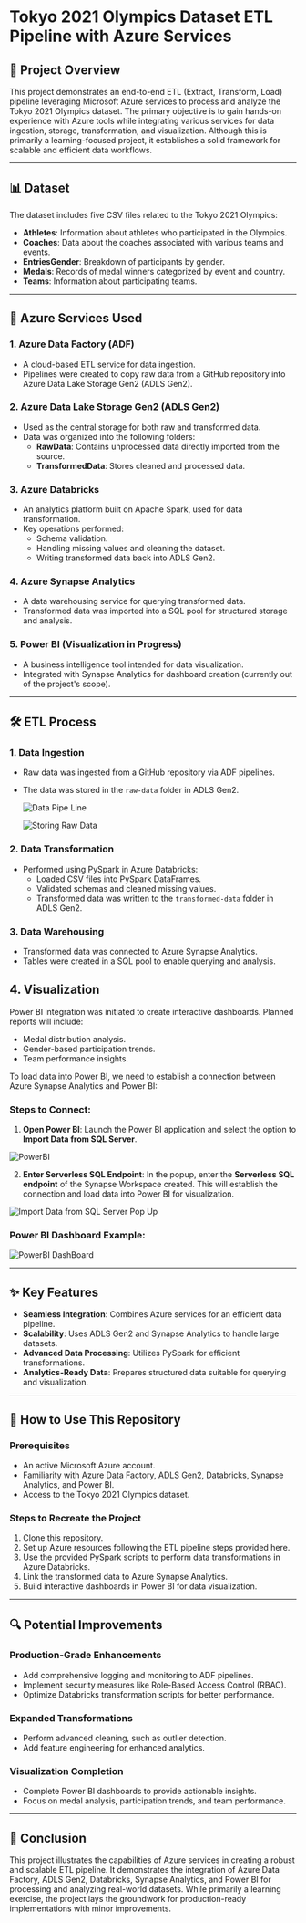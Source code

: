 # Tokyo 2021 Olympics Dataset ETL Pipeline with Azure Services

## 📖 Project Overview
This project demonstrates an end-to-end ETL (Extract, Transform, Load) pipeline leveraging Microsoft Azure services to process and analyze the Tokyo 2021 Olympics dataset. The primary objective is to gain hands-on experience with Azure tools while integrating various services for data ingestion, storage, transformation, and visualization. Although this is primarily a learning-focused project, it establishes a solid framework for scalable and efficient data workflows.

---

## 📊 Dataset
The dataset includes five CSV files related to the Tokyo 2021 Olympics:

- **Athletes**: Information about athletes who participated in the Olympics.
- **Coaches**: Data about the coaches associated with various teams and events.
- **EntriesGender**: Breakdown of participants by gender.
- **Medals**: Records of medal winners categorized by event and country.
- **Teams**: Information about participating teams.

---

## 🔧 Azure Services Used

### 1. Azure Data Factory (ADF)
- A cloud-based ETL service for data ingestion.
- Pipelines were created to copy raw data from a GitHub repository into Azure Data Lake Storage Gen2 (ADLS Gen2).

### 2. Azure Data Lake Storage Gen2 (ADLS Gen2)
- Used as the central storage for both raw and transformed data.
- Data was organized into the following folders:
  - **RawData**: Contains unprocessed data directly imported from the source.
  - **TransformedData**: Stores cleaned and processed data.

### 3. Azure Databricks
- An analytics platform built on Apache Spark, used for data transformation.
- Key operations performed:
  - Schema validation.
  - Handling missing values and cleaning the dataset.
  - Writing transformed data back into ADLS Gen2.

### 4. Azure Synapse Analytics
- A data warehousing service for querying transformed data.
- Transformed data was imported into a SQL pool for structured storage and analysis.

### 5. Power BI (Visualization in Progress)
- A business intelligence tool intended for data visualization.
- Integrated with Synapse Analytics for dashboard creation (currently out of the project's scope).

---

## 🛠️ ETL Process

### 1. Data Ingestion
- Raw data was ingested from a GitHub repository via ADF pipelines.
- The data was stored in the `raw-data` folder in ADLS Gen2.

  ![Data Pipe Line ](images/Azure_Data_Factory_Data_Ingestion.jpg)

  ![Storing Raw Data](images/images/ADLS_RawData.png)

### 2. Data Transformation
- Performed using PySpark in Azure Databricks:
  - Loaded CSV files into PySpark DataFrames.
  - Validated schemas and cleaned missing values.
  - Transformed data was written to the `transformed-data` folder in ADLS Gen2.

### 3. Data Warehousing
- Transformed data was connected to Azure Synapse Analytics.
- Tables were created in a SQL pool to enable querying and analysis.

## 4. Visualization

Power BI integration was initiated to create interactive dashboards. Planned reports will include:

- Medal distribution analysis.
- Gender-based participation trends.
- Team performance insights.

To load data into Power BI, we need to establish a connection between Azure Synapse Analytics and Power BI:

### Steps to Connect:
1. **Open Power BI**: Launch the Power BI application and select the option to **Import Data from SQL Server**.

![PowerBI ](images/PowerBI_Azure_Synapse_Connection_Step1.JPG)

2. **Enter Serverless SQL Endpoint**: In the popup, enter the **Serverless SQL endpoint** of the Synapse Workspace created. This will establish the connection and load data into Power BI for visualization.
 
![Import Data from SQL Server Pop Up](images/PowerBI_Azure_Synapse_Connection_Step2.JPG)

### Power BI Dashboard Example:

![PowerBI DashBoard](images/PowerBI_Dashboard.JPG)

---

## ✨ Key Features
- **Seamless Integration**: Combines Azure services for an efficient data pipeline.
- **Scalability**: Uses ADLS Gen2 and Synapse Analytics to handle large datasets.
- **Advanced Data Processing**: Utilizes PySpark for efficient transformations.
- **Analytics-Ready Data**: Prepares structured data suitable for querying and visualization.

---

## 🚀 How to Use This Repository

### Prerequisites
- An active Microsoft Azure account.
- Familiarity with Azure Data Factory, ADLS Gen2, Databricks, Synapse Analytics, and Power BI.
- Access to the Tokyo 2021 Olympics dataset.

### Steps to Recreate the Project
1. Clone this repository.
2. Set up Azure resources following the ETL pipeline steps provided here.
3. Use the provided PySpark scripts to perform data transformations in Azure Databricks.
4. Link the transformed data to Azure Synapse Analytics.
5. Build interactive dashboards in Power BI for data visualization.

---

## 🔍 Potential Improvements

### Production-Grade Enhancements
- Add comprehensive logging and monitoring to ADF pipelines.
- Implement security measures like Role-Based Access Control (RBAC).
- Optimize Databricks transformation scripts for better performance.

### Expanded Transformations
- Perform advanced cleaning, such as outlier detection.
- Add feature engineering for enhanced analytics.

### Visualization Completion
- Complete Power BI dashboards to provide actionable insights.
- Focus on medal analysis, participation trends, and team performance.

---

## 📌 Conclusion
This project illustrates the capabilities of Azure services in creating a robust and scalable ETL pipeline. It demonstrates the integration of Azure Data Factory, ADLS Gen2, Databricks, Synapse Analytics, and Power BI for processing and analyzing real-world datasets. While primarily a learning exercise, the project lays the groundwork for production-ready implementations with minor improvements.
